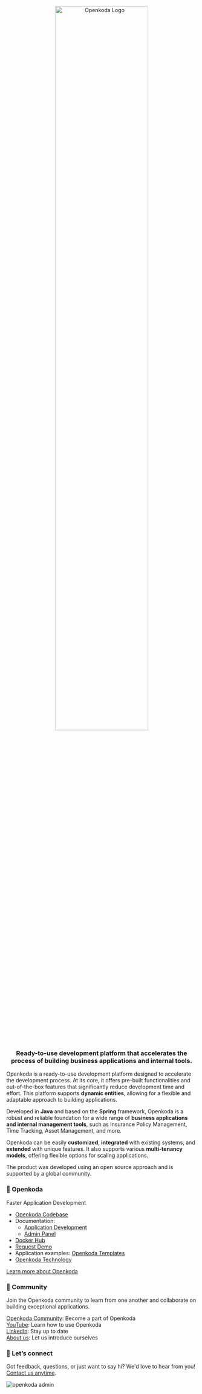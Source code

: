 <p align="center">
    <img alt="Openkoda Logo" src="https://github.com/openkoda/.github/assets/14223954/698c333f-4791-4c6b-95d4-aa6eff7dc6d3" width="70%"/>
</p>

<div align="center">
  <h3>Ready-to-use development platform that accelerates the process of building business applications and internal tools.</h3>
</div>

Openkoda is a ready-to-use development platform designed to accelerate the development process. At its core, it offers pre-built functionalities and out-of-the-box features that significantly reduce development time and effort. This platform supports **dynamic entities**, allowing for a flexible and adaptable approach to building applications.

Developed in **Java** and based on the **Spring** framework, Openkoda is a robust and reliable foundation for a wide range of **business applications and internal management tools**, such as Insurance Policy Management, Time Tracking, Asset Management, and more.

Openkoda can be easily **customized**, **integrated** with existing systems, and **extended** with unique features. It also supports various **multi-tenancy models**, offering flexible options for scaling applications.

The product was developed using an open source approach and is supported by a global community.

### 📌 Openkoda

Faster Application Development

* [Openkoda Codebase](https://github.com/openkoda/openkoda)
* Documentation: 
  * [Application Development](https://github.com/openkoda/openkoda/blob/main/openkoda/doc/app-development.md)
  * [Admin Panel](https://github.com/openkoda/openkoda/blob/main/openkoda/doc/admin.md)
* [Docker Hub](https://hub.docker.com/r/openkoda/openkoda)
* [Request Demo](https://openkoda.com/demo/)
* Application examples: [Openkoda Templates](https://openkoda.com/templates/)
* [Openkoda Technology](https://openkoda.com/technology/)

[Learn more about Openkoda](https://openkoda.com/)

### 🤝 Community

Join the Openkoda community to learn from one another and collaborate on building exceptional applications.

[Openkoda Community](https://github.com/orgs/openkoda/repositories): Become a part of Openkoda\
[YouTube](https://www.youtube.com/channel/UCN0LzuxOYIDdKDX9W0sGFlg): Learn how to use Openkoda\
[LinkedIn](https://www.linkedin.com/company/openkoda): Stay up to date\
[About us](https://openkoda.com/about-us/): Let us introduce ourselves

### 👋 Let’s connect

Got feedback, questions, or just want to say hi? We'd love to hear from you! [Contact us anytime](https://openkoda.com/contact/).

![openkoda admin](https://github.com/openkoda/.github/assets/14223954/9acded2e-a3e6-4480-805e-7ac38ebdafc0)

